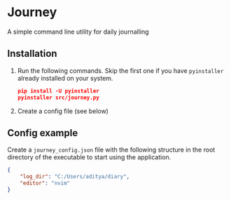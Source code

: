 # Journey

A simple command line utility for daily journalling

## Installation

1. Run the following commands. Skip the first one if you have `pyinstaller` already installed on your system.

    ```json
    pip install -U pyinstaller
    pyinstaller src/journey.py
    ```

2. Create a config file (see below)

## Config example

Create a `journey_config.json` file with the following structure in the root directory of the executable to start using the application.

```json
{
    "log_dir": "C:/Users/aditya/diary",
    "editor": "nvim"
}
```

